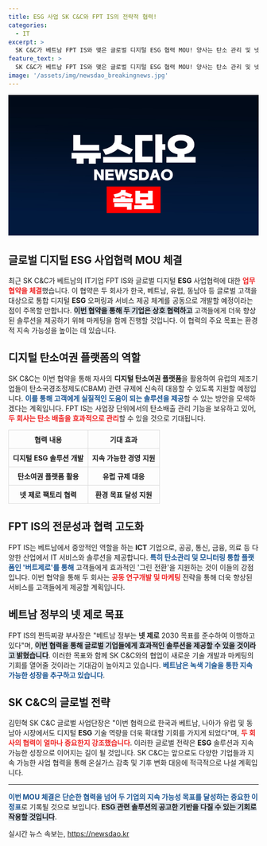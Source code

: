 ```yaml
---
title: ESG 사업 SK C&C와 FPT IS의 전략적 협력!
categories:
  - IT
excerpt: >
  SK C&C가 베트남 FPT IS와 맺은 글로벌 디지털 ESG 협력 MOU! 양사는 탄소 관리 및 넷제로 팩토리 솔루션을 통해 한국, 베트남, 유럽 시장의 환경 혁신에 도전합니다. 클릭하여 자세한 내용을 알아보세요!
feature_text: >
  SK C&C가 베트남 FPT IS와 맺은 글로벌 디지털 ESG 협력 MOU! 양사는 탄소 관리 및 넷제로 팩토리 솔루션을 통해 한국, 베트남, 유럽 시장의 환경 혁신에 도전합니다. 클릭하여 자세한 내용을 알아보세요!
image: '/assets/img/newsdao_breakingnews.jpg'
---
```


<p><img src="/assets/img/newsdao_breakingnews.jpg" alt="ranknews 속보" /></p>

<h2 data-ke-size="size26">글로벌 디지털 ESG 사업협력 MOU 체결</h2>

<p data-ke-size="size16"></p>

<p>최근 SK C&amp;C가 베트남의 IT기업 FPT IS와 글로벌 디지털 <strong>ESG</strong> 사업협력에 대한 <b><span style="color: #ee2323;">업무협약을 체결</span></b>했습니다. 이 협약은 두 회사가 한국, 베트남, 유럽, 동남아 등 글로벌 고객을 대상으로 통합 디지털 <strong>ESG</strong> 오퍼링과 서비스 제공 체계를 공동으로 개발할 예정이라는 점이 주목할 만합니다. <b><span style="background-color: #21538527;">이번 협약을 통해 두 기업은 상호 협력하고</span></b> 고객들에게 더욱 향상된 솔루션을 제공하기 위해 마케팅을 함께 진행할 것입니다. 이 협력의 주요 목표는 환경적 지속 가능성을 높이는 데 있습니다.</p>

<h2 data-ke-size="size26">디지털 탄소여권 플랫폼의 역할</h2>

<p data-ke-size="size16"></p>

<p>SK C&amp;C는 이번 협약을 통해 자사의 <strong>디지털 탄소여권 플랫폼</strong>을 활용하여 유럽의 제조기업들이 탄소국경조정제도(CBAM) 관련 규제에 신속히 대응할 수 있도록 지원할 예정입니다. <b><span style="color: #1a5490;">이를 통해 고객에게 실질적인 도움이 되는 솔루션을 제공</span></b>할 수 있는 방안을 모색하겠다는 계획입니다. FPT IS는 사업장 단위에서의 탄소배출 관리 기능을 보유하고 있어, <b><span style="color: #ee2323;">두 회사는 탄소 배출을 효과적으로 관리</span></b>할 수 있을 것으로 기대됩니다.</p>

<table style="width: 100%; border-collapse: collapse;">
  <tr>
    <th style="text-align: center; border: 1px solid #ddd; padding: 8px;">협력 내용</th>
    <th style="text-align: center; border: 1px solid #ddd; padding: 8px;">기대 효과</th>
  </tr>
  <tr>
    <td style="text-align: center; border: 1px solid #ddd; padding: 8px;"><b>디지털 ESG 솔루션 개발</b></td>
    <td style="text-align: center; border: 1px solid #ddd; padding: 8px;"><b>지속 가능한 경영 지원</b></td>
  </tr>
  <tr>
    <td style="text-align: center; border: 1px solid #ddd; padding: 8px;"><b>탄소여권 플랫폼 활용</b></td>
    <td style="text-align: center; border: 1px solid #ddd; padding: 8px;"><b>유럽 규제 대응</b></td>
  </tr>
  <tr>
    <td style="text-align: center; border: 1px solid #ddd; padding: 8px;"><b>넷 제로 팩토리 협력</b></td>
    <td style="text-align: center; border: 1px solid #ddd; padding: 8px;"><b>환경 목표 달성 지원</b></td>
  </tr>
</table>

<h2 data-ke-size="size26">FPT IS의 전문성과 협력 고도화</h2>

<p data-ke-size="size16"></p>

<p>FPT IS는 베트남에서 중앙적인 역할을 하는 <strong>ICT</strong> 기업으로, 공공, 통신, 금융, 의료 등 다양한 산업에서 IT 서비스와 솔루션을 제공합니다. <b><span style="color: #1a5490;">특히 탄소관리 및 모니터링 통합 플랫폼인 '버트제로'를 통해</span></b> 고객들에게 효과적인 '그린 전환'을 지원하는 것이 이들의 강점입니다. 이번 협약을 통해 두 회사는 <b><span style="color: #ee2323;">공동 연구개발 및 마케팅</span></b> 전략을 통해 더욱 향상된 서비스를 고객들에게 제공할 계획입니다. </p>

<h2 data-ke-size="size26">베트남 정부의 넷 제로 목표</h2>

<p data-ke-size="size16"></p>

<p>FPT IS의 쩐득찌광 부사장은 "베트남 정부는 <strong>넷 제로</strong> 2030 목표를 준수하여 이행하고 있다"며, <b><span style="background-color: #21538527;">이번 협력을 통해 글로벌 기업들에게 효과적인 솔루션을 제공할 수 있을 것이라고 밝혔습니다</span></b>. 이러한 목표와 함께 SK C&amp;C와의 협업이 새로운 기술 개발과 마케팅의 기회를 열어줄 것이라는 기대감이 높아지고 있습니다. <b><span style="color: #1a5490;">베트남은 녹색 기술을 통한 지속 가능한 성장을 추구하고 있습니다</span></b>.</p>

<h2 data-ke-size="size26">SK C&C의 글로벌 전략</h2>

<p data-ke-size="size16"></p>

<p>김민혁 SK C&amp;C 글로벌 사업단장은 "이번 협력으로 한국과 베트남, 나아가 유럽 및 동남아 시장에서도 디지털 <strong>ESG</strong> 기술 역량을 더욱 확대할 기회를 가지게 되었다"며, <b><span style="color: #ee2323;">두 회사의 협력이 얼마나 중요한지 강조했습니다</span></b>. 이러한 글로벌 전략은 <strong>ESG</strong> 솔루션과 지속 가능한 성장으로 이어지는 길이 될 것입니다. SK C&amp;C는 앞으로도 다양한 기업들과 지속 가능한 사업 협력을 통해 온실가스 감축 및 기후 변화 대응에 적극적으로 나설 계획입니다.</p>

<hr>

<p><b><span style="color: #1a5490;">이번 MOU 체결은 단순한 협력을 넘어 두 기업의 지속 가능성 목표를 달성하는 중요한 이정표</span></b>로 기록될 것으로 보입니다. <b><span style="background-color: #21538527;">ESG 관련 솔루션의 공고한 기반을 다질 수 있는 기회로 작용할 것입니다</span></b>.</p>
실시간 뉴스 속보는, <a href="https://newsdao.kr" rel="dofollow">https://newsdao.kr</a>


